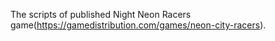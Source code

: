 The scripts of published Night Neon Racers game(https://gamedistribution.com/games/neon-city-racers).
